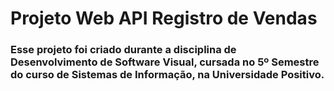 # Projeto Web API Registro de Vendas
### Esse projeto foi criado durante a disciplina de Desenvolvimento de Software Visual, cursada no 5º Semestre do curso de Sistemas de Informação, na Universidade Positivo.


